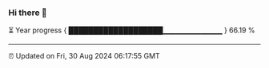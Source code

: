 ### Hi there 👋

⏳ Year progress { ███████████████████▁▁▁▁▁▁▁▁▁▁▁ } 66.19 %

---

⏰ Updated on Fri, 30 Aug 2024 06:17:55 GMT
